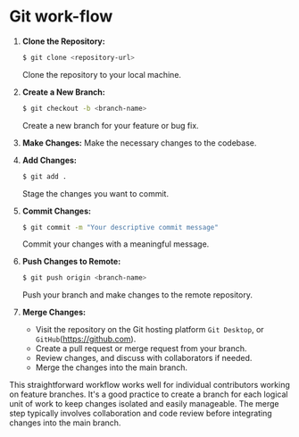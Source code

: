 # Git work-flow
1. **Clone the Repository:**
   ```bash
   $ git clone <repository-url>
   ```
   Clone the repository to your local machine.

2. **Create a New Branch:**
   ```bash
   $ git checkout -b <branch-name>
   ```
   Create a new branch for your feature or bug fix.

3. **Make Changes:**
   Make the necessary changes to the codebase.

4. **Add Changes:**
   ```bash
   $ git add .
   ```
   Stage the changes you want to commit.

5. **Commit Changes:**
   ```bash
   $ git commit -m "Your descriptive commit message"
   ```
   Commit your changes with a meaningful message.

6. **Push Changes to Remote:**
   ```bash
   $ git push origin <branch-name>
   ```
   Push your branch and make changes to the remote repository.

7. **Merge Changes:**
   - Visit the repository on the Git hosting platform `Git Desktop`, or `GitHub`(https://github.com).
   - Create a pull request or merge request from your branch.
   - Review changes, and discuss with collaborators if needed.
   - Merge the changes into the main branch.

This straightforward workflow works well for individual contributors working on feature branches. It's a good practice to create a branch for each logical unit of work to keep changes isolated and easily manageable. The merge step typically involves collaboration and code review before integrating changes into the main branch.

